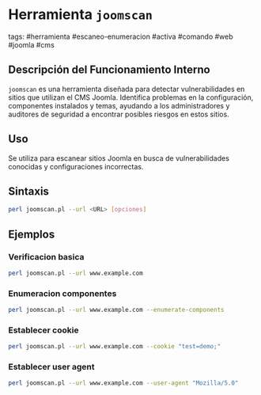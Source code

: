# Herramienta `joomscan`

tags: #herramienta #escaneo-enumeracion #activa #comando #web #joomla #cms 

## Descripción del Funcionamiento Interno
`joomscan` es una herramienta diseñada para detectar vulnerabilidades en sitios que utilizan el CMS Joomla. Identifica problemas en la configuración, componentes instalados y temas, ayudando a los administradores y auditores de seguridad a encontrar posibles riesgos en estos sitios.

## Uso
Se utiliza para escanear sitios Joomla en busca de vulnerabilidades conocidas y configuraciones incorrectas.

## Sintaxis
```bash
perl joomscan.pl --url <URL> [opciones]
```

## Ejemplos

### Verificacion basica
```bash
perl joomscan.pl --url www.example.com
```
### Enumeracion componentes
```bash
perl joomscan.pl --url www.example.com --enumerate-components
```
### Establecer cookie
```bash
perl joomscan.pl --url www.example.com --cookie "test=demo;"
```
### Establecer user agent
```bash
perl joomscan.pl --url www.example.com --user-agent "Mozilla/5.0"
```